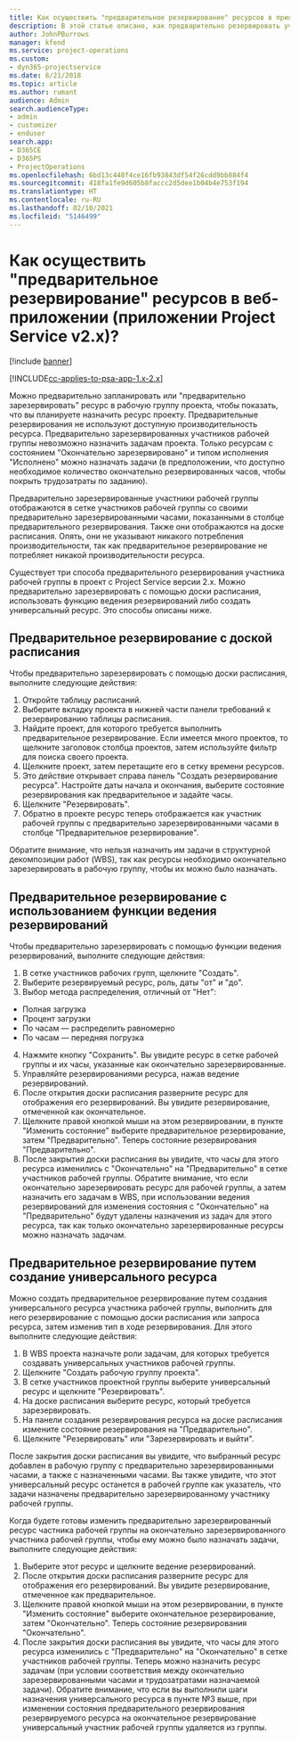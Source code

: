 ```yaml
---
title: Как осуществить "предварительное резервирование" ресурсов в приложении версии 2.x?
description: В этой статье описано, как предварительно резервировать участников рабочей группы проектов с помощью Project Service.
author: JohnPBurrows
manager: kfend
ms.service: project-operations
ms.custom:
- dyn365-projectservice
ms.date: 8/21/2018
ms.topic: article
ms.author: rumant
audience: Admin
search.audienceType:
- admin
- customizer
- enduser
search.app:
- D365CE
- D365PS
- ProjectOperations
ms.openlocfilehash: 6bd13c448f4ce16fb93843df54f26cdd9bb884f4
ms.sourcegitcommit: 418fa1fe9d605b8faccc2d5dee1b04b4e753f194
ms.translationtype: HT
ms.contentlocale: ru-RU
ms.lasthandoff: 02/10/2021
ms.locfileid: "5146499"
---
```

# <a name="how-do-i-soft-book-resources-in-the-web-app-project-service-app-v2x"></a>Как осуществить "предварительное резервирование" ресурсов в веб-приложении (приложении Project Service v2.x)?

[!include [banner](../includes/psa-now-project-operations.md)]

[!INCLUDE[cc-applies-to-psa-app-1.x-2.x](../includes/cc-applies-to-psa-app-1x-2x.md)]

Можно предварительно запланировать или "предварительно зарезервировать" ресурс в рабочую группу проекта, чтобы показать, что вы планируете назначить ресурс проекту. Предварительные резервирования не используют доступную производительность ресурса. Предварительно зарезервированных участников рабочей группы невозможно назначить задачам проекта. Только ресурсам с состоянием "Окончательно зарезервировано" и типом исполнения "Исполнено" можно назначать задачи (в предположении, что доступно необходимое количество окончательно резервированных часов, чтобы покрыть трудозатраты по заданию).

Предварительно зарезервированные участники рабочей группы отображаются в сетке участников рабочей группы со своими предварительно зарезервированными часами, показанными в столбце предварительного резервирования. Также они отображаются на доске расписания. Опять, они не указывают никакого потребления производительности, так как предварительное резервирование не потребляет никакой производительности ресурса.

Существует три способа предварительного резервирования участника рабочей группы в проект с Project Service версии 2.x. Можно предварительно зарезервировать с помощью доски расписания, использовать функцию ведения резервирований либо создать универсальный ресурс. Это способы описаны ниже.

## <a name="soft-book-with-the-schedule-board"></a>Предварительное резервирование с доской расписания

Чтобы предварительно зарезервировать с помощью доски расписания, выполните следующие действия: 
1. Откройте таблицу расписаний.
2. Выберите вкладку проекта в нижней части панели требований к резервированию таблицы расписания.
3. Найдите проект, для которого требуется выполнить предварительное резервирование. Если имеется много проектов, то щелкните заголовок столбца проектов, затем используйте фильтр для поиска своего проекта.
4. Щелкните проект, затем перетащите его в сетку времени ресурсов.
5. Это действие открывает справа панель "Создать резервирование ресурса". Настройте даты начала и окончания, выберите состояние резервирования как предварительное и задайте часы. 
6. Щелкните "Резервировать".
7. Обратно в проекте ресурс теперь отображается как участник рабочей группы с предварительно зарезервированными часами в столбце "Предварительное резервирование".

Обратите внимание, что нельзя назначить им задачи в структурной декомпозиции работ (WBS), так как ресурсы необходимо окончательно зарезервировать в рабочую группу, чтобы их можно было назначать.

## <a name="soft-book-using-the-maintain-bookings-feature"></a>Предварительное резервирование с использованием функции ведения резервирований

Чтобы предварительно зарезервировать с помощью функции ведения резервирований, выполните следующие действия:
1. В сетке участников рабочих групп, щелкните "Создать".
2. Выберите резервируемый ресурс, роль, даты "от" и "до".
3. Выбор метода распределения, отличный от "Нет":
- Полная загрузка
- Процент загрузки
- По часам — распределить равномерно
- По часам — передняя погрузка
4. Нажмите кнопку "Сохранить". Вы увидите ресурс в сетке рабочей группы и их часы, указанные как окончательно зарезервированные.
5. Управляйте резервированиями ресурса, нажав ведение резервирований.
6. После открытия доски расписания разверните ресурс для отображения его резервирований. Вы увидите резервирование, отмеченной как окончательное.
7. Щелкните правой кнопкой мыши на этом резервировании, в пункте "Изменить состояние" выберите предварительное резервирование, затем "Предварительно". Теперь состояние резервирования "Предварительно".
8. После закрытия доски расписания вы увидите, что часы для этого ресурса изменились с "Окончательно" на "Предварительно" в сетке участников рабочей группы.
Обратите внимание, что если окончательно зарезервировать ресурс для рабочей группы, а затем назначить его задачам в WBS, при использовании ведения резервирований для изменения состояния с "Окончательно" на "Предварительно" будут удалены назначения из задач для этого ресурса, так как только окончательно зарезервированные ресурсы можно назначать задачам.

## <a name="soft-book-by-creating-a-generic-resource"></a>Предварительное резервирование путем создание универсального ресурса

Можно создать предварительное резервирование путем создания универсального ресурса участника рабочей группы, выполнить для него резервирование с помощью доски расписания или запроса ресурса, затем изменив тип в ходе резервирования.
Для этого выполните следующие действия:

1. В WBS проекта назначьте роли задачам, для которых требуется создавать универсальных участников рабочей группы.
2. Щелкните "Создать рабочую группу проекта".
3. В сетке участников проектной группы выберите универсальный ресурс и щелкните "Резервировать".
4. На доске расписания выберите ресурс, который требуется зарезервировать.
5. На панели создания резервирования ресурса на доске расписания измените состояние резервирования на "Предварительно".
6. Щелкните "Резервировать" или "Зарезервировать и выйти".

После закрытия доски расписания вы увидите, что выбранный ресурс добавлен в рабочую группу с предварительно зарезервированными часами, а также с назначенными часами. Вы также увидите, что этот универсальный ресурс останется в рабочей группе как указатель, что задачи назначены предварительно зарезервированному участнику рабочей группы.

Когда будете готовы изменить предварительно зарезервированный ресурс частника рабочей группы на окончательно зарезервированного участника рабочей группы, чтобы ему можно было назначать задачи, выполните следующие действия:

1. Выберите этот ресурс и щелкните ведение резервирований.
2. После открытия доски расписания разверните ресурс для отображения его резервирований. Вы увидите резервирование, отмеченное как предварительное.
3. Щелкните правой кнопкой мыши на этом резервировании, в пункте "Изменить состояние" выберите окончательное резервирование, затем "Окончательно". Теперь состояние резервирования "Окончательно".
4. После закрытия доски расписания вы увидите, что часы для этого ресурса изменились с "Предварительно" на "Окончательно" в сетке участников рабочей группы. Теперь можно назначить ресурс задачам (при условии соответствия между окончательно зарезервированными часами и трудозатратами назначаемой задачи). Обратите внимание, что если вы выполнили шаги назначения универсального ресурса в пункте №3 выше, при изменении состояния предварительного резервирования резервируемого ресурса на окончательное резервирование универсальный участник рабочей группы удаляется из группы.
